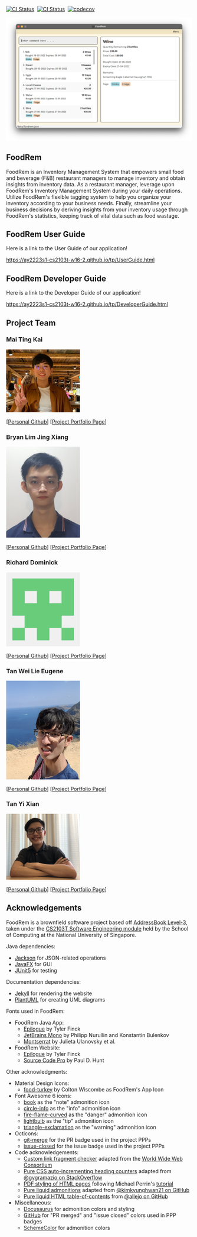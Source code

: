 [![CI Status](https://github.com/AY2223S1-CS2103T-W16-2/tp/workflows/Java%20CI/badge.svg)](https://github.com/AY2223S1-CS2103T-W16-2/tp/actions)
&nbsp;[![CI Status](https://github.com/AY2223S1-CS2103T-W16-2/tp/workflows/Build/badge.svg)](https://github.com/AY2223S1-CS2103T-W16-2/tp/actions)
&nbsp;[![codecov](https://codecov.io/gh/AY2223S1-CS2103T-W16-2/tp/branch/master/graph/badge.svg)](https://codecov.io/gh/AY2223S1-CS2103T-W16-2/tp)

![Ui](docs/images/Ui.png)

## FoodRem

<!-- TODO: Check that this matches {{ site.data.foodrem.about.summary }} -->

FoodRem is an Inventory Management System that empowers small food and beverage (F&B) restaurant managers to manage inventory and obtain insights from inventory data. As a restaurant manager, leverage upon FoodRem's Inventory Management System during your daily operations. Utilize FoodRem's flexible tagging system to help you organize your inventory according to your business needs. Finally, streamline your business decisions by deriving insights from your inventory usage through FoodRem's statistics, keeping track of vital data such as food wastage.

## FoodRem User Guide

Here is a link to the User Guide of our application!

https://ay2223s1-cs2103t-w16-2.github.io/tp/UserGuide.html

## FoodRem Developer Guide

Here is a link to the Developer Guide of our application!

https://ay2223s1-cs2103t-w16-2.github.io/tp/DeveloperGuide.html

## Project Team

### Mai Ting Kai

<img src="docs/images/ferusel.png" width="200px">

[[Personal Github](https://github.com/ferusel)]
[[Project Portfolio Page](https://ay2223s1-cs2103t-w16-2.github.io/tp/team/ferusel)]

### Bryan Lim Jing Xiang

<img src="docs/images/bryanljx.png" width="200px">

[[Personal Github](https://github.com/bryanljx)]
[[Project Portfolio Page](https://ay2223s1-cs2103t-w16-2.github.io/tp/team/bryanljx)]

### Richard Dominick

<img src="docs/images/richdom2185.png" width="200px">

[[Personal Github](https://github.com/RichDom2185)]
[[Project Portfolio Page](https://ay2223s1-cs2103t-w16-2.github.io/tp/team/richdom2185)]

### Tan Wei Lie Eugene

<img src="docs/images/eugenetanwl3881.png" width="200px">

[[Personal Github](https://github.com/eugenetanwl3881)]
[[Project Portfolio Page](https://ay2223s1-cs2103t-w16-2.github.io/tp/team/eugenetanwl3881)]

### Tan Yi Xian

<img src="docs/images/yixiann.png" width="200px">

[[Personal Github](https://github.com/yixiann)]
[[Project Portfolio Page](https://ay2223s1-cs2103t-w16-2.github.io/tp/team/yixiann)]

## Acknowledgements

<!-- TODO: Check that this matches {{ site.data.foodrem.acknowledgements }} -->

FoodRem is a brownfield software project based off [AddressBook Level-3](https://se-education.org/addressbook-level3/), taken under the [CS2103T Software Engineering module](https://nus-cs2103-ay2223s1.github.io/website/index.html) held by the School of Computing at the National University of Singapore.

Java dependencies:

- [Jackson](https://github.com/FasterXML/jackson) for JSON-related operations
- [JavaFX](https://openjfx.io/) for GUI
- [JUnit5](https://github.com/junit-team/junit5) for testing

Documentation dependencies:

- [Jekyll](https://jekyllrb.com/) for rendering the website
- [PlantUML](https://plantuml.com/) for creating UML diagrams

Fonts used in FoodRem:

- FoodRem Java App:
  - [Epilogue](https://fonts.google.com/specimen/Epilogue) by Tyler Finck
  - [JetBrains Mono](https://fonts.google.com/specimen/JetBrains+Mono) by Philipp Nurullin and Konstantin Bulenkov
  - [Montserrat](https://fonts.google.com/specimen/Montserrat) by Julieta Ulanovsky et al.
- FoodRem Website:
  - [Epilogue](https://fonts.google.com/specimen/Epilogue) by Tyler Finck
  - [Source Code Pro](https://fonts.google.com/specimen/Source+Code+Pro) by Paul D. Hunt

Other acknowledgments:

- Material Design Icons:
  - [food-turkey](https://materialdesignicons.com/icon/food-turkey) by Colton Wiscombe as FoodRem's App Icon
- Font Awesome 6 icons:
  - [book](https://fontawesome.com/icons/book) as the "note" admonition icon
  - [circle-info](https://fontawesome.com/icons/circle-info) as the "info" admonition icon
  - [fire-flame-curved](https://fontawesome.com/icons/fire-flame-curved) as the "danger" admonition icon
  - [lightbulb](https://fontawesome.com/icons/lightbulb) as the "tip" admonition icon
  - [triangle-exclamation](https://fontawesome.com/icons/triangle-exclamation) as the "warning" admonition icon
- Octicons:
  - [git-merge](https://primer.style/octicons/git-merge-16) for the PR badge used in the project PPPs
  - [issue-closed](https://primer.style/octicons/issue-closed-16) for the issue badge used in the project PPPs
- Code acknowledgements:
  - [Custom link fragment checker](https://github.com/AY2223S1-CS2103T-W16-2/tp/blob/master/cli-test/linkchecker/check-links.js) adapted from the [World Wide Web Consortium](https://github.com/w3c/node-linkchecker)
  - [Pure CSS auto-incrementing heading counters](https://github.com/AY2223S1-CS2103T-W16-2/tp/blob/master/docs/_sass/toc.scss) adapted from [@gvgramazio on StackOverflow](https://stackoverflow.com/a/51007932/9311854)
  - [PDF styling of HTML pages](https://github.com/AY2223S1-CS2103T-W16-2/tp/blob/master/docs/_sass/pdf.scss) following Michael Perrin's [tutorial](https://www.michaelperrin.fr/blog/2019/11/printing-the-web-part-2-html-and-css-for-printing-books)
  - [Pure liquid admonitions](https://github.com/AY2223S1-CS2103T-W16-2/tp/blob/master/docs/_sass/admonitions.scss) adapted from [@kimkyunghwan21 on GitHub](https://github.com/kimkyunghwan21/kimkyunghwan21.github.io/blob/master/_layouts/plugins/extension.liquid)
  - [Pure liquid HTML table-of-contents](https://github.com/AY2223S1-CS2103T-W16-2/tp/blob/master/docs/_includes/toc.html) from [@allejo on GitHub](https://github.com/allejo/jekyll-toc)
- Miscellaneous:
  - [Docusaurus](https://docusaurus.io/docs/markdown-features/admonitions) for admonition colors and styling
  - [GitHub](https://github.com) for "PR merged" and "issue closed" colors used in PPP badges
  - [SchemeColor](https://www.schemecolor.com/pastel-rainbow.php) for admonition colors
